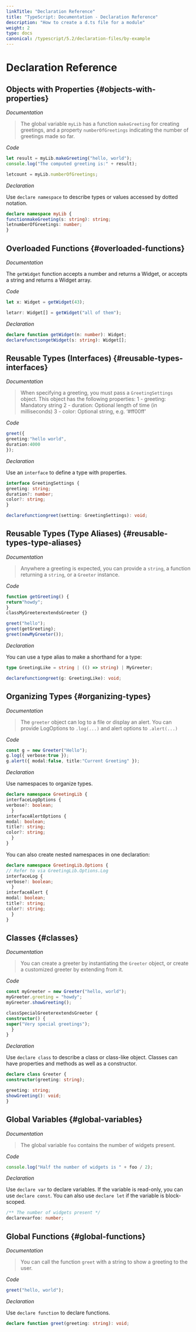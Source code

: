 ```yaml
---
linkTitle: "Declaration Reference"
title: "TypeScript: Documentation - Declaration Reference"
description: "How to create a d.ts file for a module"
weight: 2
type: docs
canonical: /typescript/5.2/declaration-files/by-example
---
```


# Declaration Reference

## Objects with Properties {#objects-with-properties}

*Documentation*

> The global variable `myLib` has a function `makeGreeting` for creating greetings,
> and a property `numberOfGreetings` indicating the number of greetings made so far.
> 

*Code*

```ts
let result = myLib.makeGreeting("hello, world");
console.log("The computed greeting is:" + result);

letcount = myLib.numberOfGreetings;
```

*Declaration*

Use `declare namespace` to describe types or values accessed by dotted notation.

```ts
declare namespace myLib {
functionmakeGreeting(s: string): string;
letnumberOfGreetings: number;
}
```

## Overloaded Functions {#overloaded-functions}

*Documentation*

The `getWidget` function accepts a number and returns a Widget, or accepts a string and returns a Widget array.

*Code*

```ts
let x: Widget = getWidget(43);

letarr: Widget[] = getWidget("all of them");
```

*Declaration*

```ts
declare function getWidget(n: number): Widget;
declarefunctiongetWidget(s: string): Widget[];
```

## Reusable Types (Interfaces) {#reusable-types-interfaces}

*Documentation*

> When specifying a greeting, you must pass a `GreetingSettings` object.
> This object has the following properties:
> 1 - greeting: Mandatory string
> 2 - duration: Optional length of time (in milliseconds)
> 3 - color: Optional string, e.g. ‘#ff00ff’
> 

*Code*

```ts
greet({
greeting:"hello world",
duration:4000
});
```

*Declaration*

Use an `interface` to define a type with properties.

```ts
interface GreetingSettings {
greeting: string;
duration?: number;
color?: string;
}

declarefunctiongreet(setting: GreetingSettings): void;
```

## Reusable Types (Type Aliases) {#reusable-types-type-aliases}

*Documentation*

> Anywhere a greeting is expected, you can provide a `string`, a function returning a `string`, or a `Greeter` instance.
> 

*Code*

```ts
function getGreeting() {
return"howdy";
}
classMyGreeterextendsGreeter {}

greet("hello");
greet(getGreeting);
greet(newMyGreeter());
```

*Declaration*

You can use a type alias to make a shorthand for a type:

```ts
type GreetingLike = string | (() => string) | MyGreeter;

declarefunctiongreet(g: GreetingLike): void;
```

## Organizing Types {#organizing-types}

*Documentation*

> The `greeter` object can log to a file or display an alert.
> You can provide LogOptions to `.log(...)` and alert options to `.alert(...)`
> 

*Code*

```ts
const g = new Greeter("Hello");
g.log({ verbose:true });
g.alert({ modal:false, title:"Current Greeting" });
```

*Declaration*

Use namespaces to organize types.

```ts
declare namespace GreetingLib {
interfaceLogOptions {
verbose?: boolean;
  }
interfaceAlertOptions {
modal: boolean;
title?: string;
color?: string;
  }
}
```

You can also create nested namespaces in one declaration:

```ts
declare namespace GreetingLib.Options {
// Refer to via GreetingLib.Options.Log
interfaceLog {
verbose?: boolean;
  }
interfaceAlert {
modal: boolean;
title?: string;
color?: string;
  }
}
```

## Classes {#classes}

*Documentation*

> You can create a greeter by instantiating the `Greeter` object, or create a customized greeter by extending from it.
> 

*Code*

```ts
const myGreeter = new Greeter("hello, world");
myGreeter.greeting = "howdy";
myGreeter.showGreeting();

classSpecialGreeterextendsGreeter {
constructor() {
super("Very special greetings");
  }
}
```

*Declaration*

Use `declare class` to describe a class or class-like object.
Classes can have properties and methods as well as a constructor.

```ts
declare class Greeter {
constructor(greeting: string);

greeting: string;
showGreeting(): void;
}
```

## Global Variables {#global-variables}

*Documentation*

> The global variable `foo` contains the number of widgets present.
> 

*Code*

```ts
console.log("Half the number of widgets is " + foo / 2);
```

*Declaration*

Use `declare var` to declare variables.
If the variable is read-only, you can use `declare const`.
You can also use `declare let` if the variable is block-scoped.

```ts
/** The number of widgets present */
declarevarfoo: number;
```

## Global Functions {#global-functions}

*Documentation*

> You can call the function `greet` with a string to show a greeting to the user.
> 

*Code*

```ts
greet("hello, world");
```

*Declaration*

Use `declare function` to declare functions.

```ts
declare function greet(greeting: string): void;
```
